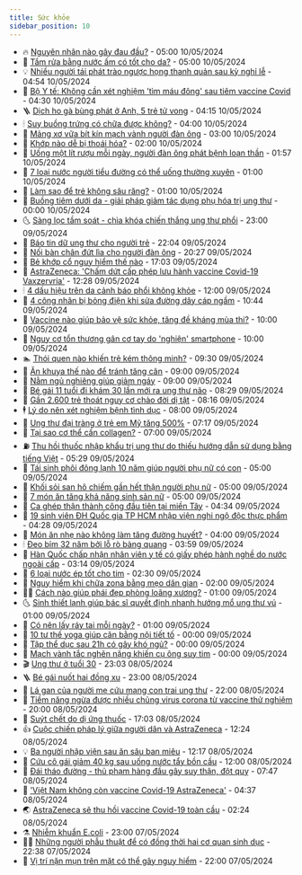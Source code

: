 ```yaml
---
title: Sức khỏe
sidebar_position: 10
---
```


<!-- vnexpress-suc-khoe:START -->
- 🔥 [Nguyên nhân nào gây đau đầu?](https://vnexpress.net/nguyen-nhan-nao-gay-dau-dau-4744373.html) - 05:00 10/05/2024
- 🥰 [Tắm rửa bằng nước ấm có tốt cho da?](https://vnexpress.net/tam-rua-bang-nuoc-am-co-tot-cho-da-4744345.html) - 05:00 10/05/2024
- 💡 [Nhiều người tái phát trào ngược họng thanh quản sau kỳ nghỉ lễ](https://vnexpress.net/nhieu-nguoi-tai-phat-trao-nguoc-hong-thanh-quan-sau-ky-nghi-le-4744041.html) - 04:54 10/05/2024
- 🤗 [Bộ Y tế: Không cần xét nghiệm &#39;tìm máu đông&#39; sau tiêm vaccine Covid](https://vnexpress.net/bo-y-te-khong-can-xet-nghiem-tim-mau-dong-sau-tiem-vaccine-covid-4744353.html) - 04:30 10/05/2024
- 🪜 [Dịch ho gà bùng phát ở Anh, 5 trẻ tử vong](https://vnexpress.net/dich-ho-ga-bung-phat-o-anh-5-tre-tu-vong-4744392.html) - 04:15 10/05/2024
- 🕯 [Suy buồng trứng có chữa được không?](https://vnexpress.net/suy-buong-trung-co-chua-duoc-khong-4744289.html) - 04:00 10/05/2024
- 🤭 [Mảng xơ vữa bít kín mạch vành người đàn ông](https://vnexpress.net/mang-xo-vua-bit-kin-mach-vanh-nguoi-dan-ong-4744257.html) - 03:00 10/05/2024
- 👀 [Khớp nào dễ bị thoái hóa?](https://vnexpress.net/khop-nao-de-bi-thoai-hoa-4743645.html) - 02:00 10/05/2024
- 🌋 [Uống một lít rượu mỗi ngày, người đàn ông phát bệnh loạn thần](https://vnexpress.net/uong-mot-lit-ruou-moi-ngay-nguoi-dan-ong-phat-benh-loan-than-4743966.html) - 01:57 10/05/2024
- 🫶 [7 loại nước người tiểu đường có thể uống thường xuyên](https://vnexpress.net/7-loai-nuoc-nguoi-tieu-duong-co-the-uong-thuong-xuyen-4744124.html) - 01:00 10/05/2024
- 🦆 [Làm sao để trẻ không sâu răng?](https://vnexpress.net/lam-sao-de-tre-khong-sau-rang-4744115.html) - 01:00 10/05/2024
- 🚀 [Buồng tiêm dưới da - giải pháp giảm tác dụng phụ hóa trị ung thư](https://vnexpress.net/buong-tiem-duoi-da-giai-phap-giam-tac-dung-phu-hoa-tri-ung-thu-4744040.html) - 00:00 10/05/2024
- 🌜 [Sàng lọc tầm soát - chìa khóa chiến thắng ung thư phổi](https://vnexpress.net/sang-loc-tam-soat-chia-khoa-chien-thang-ung-thu-phoi-4743730.html) - 23:00 09/05/2024
- 🧰 [Báo tin dữ ung thư cho người trẻ](https://vnexpress.net/bao-tin-du-ung-thu-cho-nguoi-tre-4741443.html) - 22:04 09/05/2024
- 💫 [Nối bàn chân đứt lìa cho người đàn ông](https://vnexpress.net/noi-ban-chan-dut-lia-cho-nguoi-dan-ong-4743805.html) - 20:27 09/05/2024
- 🌝 [Bẻ khớp cổ nguy hiểm thế nào](https://vnexpress.net/be-khop-co-nguy-hiem-the-nao-4744026.html) - 17:03 09/05/2024
- 🗽 [AstraZeneca: &#39;Chấm dứt cấp phép lưu hành vaccine Covid-19 Vaxzervria&#39;](https://vnexpress.net/astrazeneca-cham-dut-cap-phep-luu-hanh-vaccine-covid-19-vaxzervria-4744168.html) - 12:28 09/05/2024
- 🕯 [4 dấu hiệu trên da cảnh báo phổi không khỏe](https://vnexpress.net/4-dau-hieu-tren-da-canh-bao-phoi-khong-khoe-4743887.html) - 12:00 09/05/2024
- 🦅 [4 công nhân bị bỏng điện khi sửa đường dây cáp ngầm](https://vnexpress.net/4-cong-nhan-bi-bong-dien-khi-sua-duong-day-cap-ngam-4744143.html) - 10:44 09/05/2024
- 🦆 [Vaccine nào giúp bảo vệ sức khỏe, tăng đề kháng mùa thi?](https://vnexpress.net/vaccine-nao-giup-bao-ve-suc-khoe-tang-de-khang-mua-thi-4744096.html) - 10:00 09/05/2024
- 🎊 [Nguy cơ tổn thương gân cơ tay do &#39;nghiện&#39; smartphone](https://vnexpress.net/nguy-co-ton-thuong-gan-co-tay-do-nghien-smartphone-4743939.html) - 10:00 09/05/2024
- 🏊 [Thói quen nào khiến trẻ kém thông minh?](https://vnexpress.net/thoi-quen-nao-khien-tre-kem-thong-minh-4743983.html) - 09:30 09/05/2024
- 📝 [Ăn khuya thế nào để tránh tăng cân](https://vnexpress.net/an-khuya-the-nao-de-tranh-tang-can-4743942.html) - 09:00 09/05/2024
- 💯 [Nằm ngủ nghiêng giúp giảm ngáy](https://vnexpress.net/nam-ngu-nghieng-giup-giam-ngay-4743749.html) - 09:00 09/05/2024
- 🌊 [Bé gái 11 tuổi đi khám 30 lần mới ra ung thư não](https://vnexpress.net/be-gai-11-tuoi-di-kham-30-lan-moi-ra-ung-thu-nao-4744048.html) - 08:29 09/05/2024
- 🚀 [Gần 2.600 trẻ thoát nguy cơ chào đời dị tật](https://vnexpress.net/gan-2-600-tre-thoat-nguy-co-chao-doi-di-tat-4744003.html) - 08:16 09/05/2024
- 🕴 [Lý do nên xét nghiệm bệnh tình dục](https://vnexpress.net/ly-do-nen-xet-nghiem-benh-tinh-duc-4743891.html) - 08:00 09/05/2024
- 🗽 [Ung thư đại tràng ở trẻ em Mỹ tăng 500%](https://vnexpress.net/ung-thu-dai-trang-o-tre-em-my-tang-500-4744017.html) - 07:17 09/05/2024
- 🎡 [Tại sao cơ thể cần collagen?](https://vnexpress.net/tai-sao-co-the-can-collagen-4743840.html) - 07:00 09/05/2024
- ⛽️ [Thu hồi thuốc nhập khẩu trị ung thư do thiếu hướng dẫn sử dụng bằng tiếng Việt](https://vnexpress.net/thu-hoi-thuoc-nhap-khau-tri-ung-thu-do-thieu-huong-dan-su-dung-bang-tieng-viet-4743950.html) - 05:29 09/05/2024
- 🦆 [Tái sinh phôi đông lạnh 10 năm giúp người phụ nữ có con](https://vnexpress.net/tai-sinh-phoi-dong-lanh-10-nam-giup-nguoi-phu-nu-co-con-4743906.html) - 05:00 09/05/2024
- 🤩 [Khối sỏi san hô chiếm gần hết thận người phụ nữ](https://vnexpress.net/khoi-soi-san-ho-chiem-gan-het-than-nguoi-phu-nu-4743856.html) - 05:00 09/05/2024
- 🦒 [7 món ăn tăng khả năng sinh sản nữ](https://vnexpress.net/7-mon-an-tang-kha-nang-sinh-san-nu-4743823.html) - 05:00 09/05/2024
- 💫 [Ca ghép thận thành công đầu tiên tại miền Tây](https://vnexpress.net/ca-ghep-than-thanh-cong-dau-tien-tai-mien-tay-4743935.html) - 04:34 09/05/2024
- 🐘 [19 sinh viên ĐH Quốc gia TP HCM nhập viện nghi ngộ độc thực phẩm](https://vnexpress.net/19-sinh-vien-dh-quoc-gia-tp-hcm-nhap-vien-nghi-ngo-doc-thuc-pham-4743958.html) - 04:28 09/05/2024
- 🚀 [Món ăn nhẹ nào không làm tăng đường huyết?](https://vnexpress.net/mon-an-nhe-nao-khong-lam-tang-duong-huyet-4743776.html) - 04:00 09/05/2024
- 🕯 [Đeo bỉm 32 năm bởi lỗ rò bàng quang](https://vnexpress.net/deo-bim-32-nam-boi-lo-ro-bang-quang-4743834.html) - 03:59 09/05/2024
- 🦏 [Hàn Quốc chấp nhận nhân viên y tế có giấy phép hành nghề do nước ngoài cấp](https://vnexpress.net/han-quoc-chap-nhan-nhan-vien-y-te-co-giay-phep-hanh-nghe-do-nuoc-ngoai-cap-4743846.html) - 03:14 09/05/2024
- 🦄 [6 loại nước ép tốt cho tim](https://vnexpress.net/6-loai-nuoc-ep-tot-cho-tim-4743690.html) - 02:30 09/05/2024
- 🦒 [Nguy hiểm khi chữa zona bằng mẹo dân gian](https://vnexpress.net/nguy-hiem-khi-chua-zona-bang-meo-dan-gian-4743822.html) - 02:00 09/05/2024
- 👨‍🏫 [Cách nào giúp phái đẹp phòng loãng xương?](https://vnexpress.net/cach-nao-giup-phai-dep-phong-loang-xuong-4743650.html) - 01:00 09/05/2024
- 🌜 [Sinh thiết lạnh giúp bác sĩ quyết định nhanh hướng mổ ung thư vú](https://vnexpress.net/sinh-thiet-lanh-giup-bac-si-quyet-dinh-nhanh-huong-mo-ung-thu-vu-4743464.html) - 01:00 09/05/2024
- 🚀 [Có nên lấy ráy tai mỗi ngày?](https://vnexpress.net/co-nen-lay-ray-tai-moi-ngay-4742818.html) - 01:00 09/05/2024
- 💃 [10 tư thế yoga giúp cân bằng nội tiết tố](https://vnexpress.net/10-tu-the-yoga-giup-can-bang-noi-tiet-to-4743714.html) - 00:00 09/05/2024
- 💯 [Tập thể dục sau 21h có gây khó ngủ?](https://vnexpress.net/tap-the-duc-sau-21h-co-gay-kho-ngu-4743711.html) - 00:00 09/05/2024
- 🤔 [Mạch vành tắc nghẽn nặng khiến cụ ông suy tim](https://vnexpress.net/mach-vanh-tac-nghen-nang-khien-cu-ong-suy-tim-4743670.html) - 00:00 09/05/2024
- 🎬 [Ung thư ở tuổi 30](https://vnexpress.net/nhan-an-tu-ung-thu-o-tuoi-30-4741477.html) - 23:03 08/05/2024
- 🪜 [Bé gái nuốt hai đồng xu](https://vnexpress.net/be-gai-nuot-hai-dong-xu-4743207.html) - 23:00 08/05/2024
- 🦣 [Lá gan của người mẹ cứu mạng con trai ung thư](https://vnexpress.net/la-gan-cua-nguoi-me-cuu-mang-con-trai-ung-thu-4742873.html) - 22:00 08/05/2024
- 🧐 [Tiềm năng ngừa được nhiều chủng virus corona từ vaccine thử nghiệm](https://vnexpress.net/tiem-nang-ngua-duoc-nhieu-chung-virus-corona-tu-vaccine-thu-nghiem-4743694.html) - 20:00 08/05/2024
- 🤡 [Suýt chết do dị ứng thuốc](https://vnexpress.net/suyt-chet-do-di-ung-thuoc-4743522.html) - 17:03 08/05/2024
- 👍 [Cuộc chiến pháp lý giữa người dân và AstraZeneca](https://vnexpress.net/cuoc-chien-phap-ly-giua-nguoi-dan-va-astrazeneca-4743647.html) - 12:24 08/05/2024
- 💡 [Ba người nhập viện sau ăn sâu ban miêu](https://vnexpress.net/ba-nguoi-nhap-vien-sau-an-sau-ban-mieu-4743673.html) - 12:17 08/05/2024
- 💯 [Cứu cô gái giảm 40 kg sau uống nước tẩy bồn cầu](https://vnexpress.net/cuu-co-gai-giam-40-kg-sau-uong-nuoc-tay-bon-cau-4743707.html) - 12:00 08/05/2024
- 🧠 [Đái tháo đường - thủ phạm hàng đầu gây suy thận, đột quỵ](https://vnexpress.net/dai-thao-duong-thu-pham-hang-dau-gay-suy-than-dot-quy-4743152.html) - 07:47 08/05/2024
- 🎡 [&#39;Việt Nam không còn vaccine Covid-19 AstraZeneca&#39;](https://vnexpress.net/viet-nam-khong-con-vaccine-covid-19-astrazeneca-4743447.html) - 04:37 08/05/2024
- 🌏 [AstraZeneca sẽ thu hồi vaccine Covid-19 toàn cầu](https://vnexpress.net/astrazeneca-se-thu-hoi-vaccine-covid-19-toan-cau-4743378.html) - 02:24 08/05/2024
- ⚗️ [Nhiễm khuẩn E.coli](https://vnexpress.net/suc-khoe-cam-nang-cac-benh-nhiem-khuan-e-coli-4743241.html) - 23:00 07/05/2024
- 👨‍🏫 [Những người phẫu thuật để có đồng thời hai cơ quan sinh dục](https://vnexpress.net/nhung-nguoi-phau-thuat-de-co-dong-thoi-hai-co-quan-sinh-duc-4743178.html) - 22:38 07/05/2024
- 🤖 [Vị trí nặn mụn trên mặt có thể gây nguy hiểm](https://vnexpress.net/vi-tri-nan-mun-tren-mat-co-the-gay-nguy-hiem-4743005.html) - 22:00 07/05/2024<!-- vnexpress-suc-khoe:END -->
